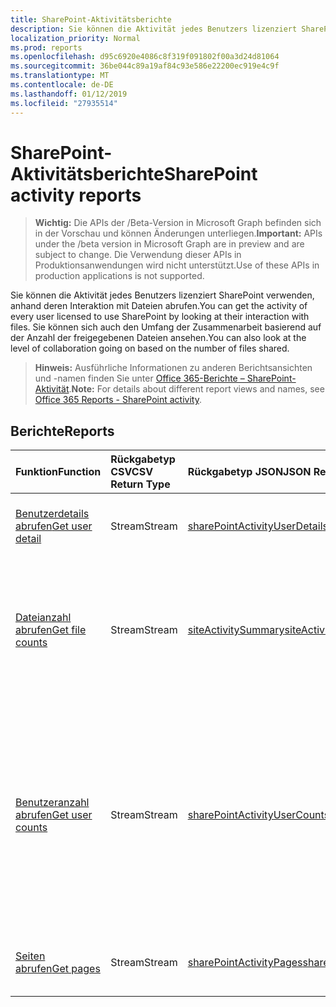 ```yaml
---
title: SharePoint-Aktivitätsberichte
description: Sie können die Aktivität jedes Benutzers lizenziert SharePoint verwenden, anhand deren Interaktion mit Dateien abrufen. Sie können sich auch den Umfang der Zusammenarbeit basierend auf der Anzahl der freigegebenen Dateien ansehen.
localization_priority: Normal
ms.prod: reports
ms.openlocfilehash: d95c6920e4086c8f319f091802f00a3d24d81064
ms.sourcegitcommit: 36be044c89a19af84c93e586e22200ec919e4c9f
ms.translationtype: MT
ms.contentlocale: de-DE
ms.lasthandoff: 01/12/2019
ms.locfileid: "27935514"
---
```

# <a name="sharepoint-activity-reports"></a><span data-ttu-id="2ace4-104">SharePoint-Aktivitätsberichte</span><span class="sxs-lookup"><span data-stu-id="2ace4-104">SharePoint activity reports</span></span>

> <span data-ttu-id="2ace4-105">**Wichtig:** Die APIs der /Beta-Version in Microsoft Graph befinden sich in der Vorschau und können Änderungen unterliegen.</span><span class="sxs-lookup"><span data-stu-id="2ace4-105">**Important:** APIs under the /beta version in Microsoft Graph are in preview and are subject to change.</span></span> <span data-ttu-id="2ace4-106">Die Verwendung dieser APIs in Produktionsanwendungen wird nicht unterstützt.</span><span class="sxs-lookup"><span data-stu-id="2ace4-106">Use of these APIs in production applications is not supported.</span></span>

<span data-ttu-id="2ace4-107">Sie können die Aktivität jedes Benutzers lizenziert SharePoint verwenden, anhand deren Interaktion mit Dateien abrufen.</span><span class="sxs-lookup"><span data-stu-id="2ace4-107">You can get the activity of every user licensed to use SharePoint by looking at their interaction with files.</span></span> <span data-ttu-id="2ace4-108">Sie können sich auch den Umfang der Zusammenarbeit basierend auf der Anzahl der freigegebenen Dateien ansehen.</span><span class="sxs-lookup"><span data-stu-id="2ace4-108">You can also look at the level of collaboration going on based on the number of files shared.</span></span>

> <span data-ttu-id="2ace4-109">**Hinweis:** Ausführliche Informationen zu anderen Berichtsansichten und -namen finden Sie unter [Office 365-Berichte – SharePoint-Aktivität](https://support.office.com/client/SharePoint-activity-a91c958f-1279-499d-9959-12f0de08dc8f).</span><span class="sxs-lookup"><span data-stu-id="2ace4-109">**Note:** For details about different report views and names, see [Office 365 Reports - SharePoint activity](https://support.office.com/client/SharePoint-activity-a91c958f-1279-499d-9959-12f0de08dc8f).</span></span>

## <a name="reports"></a><span data-ttu-id="2ace4-110">Berichte</span><span class="sxs-lookup"><span data-stu-id="2ace4-110">Reports</span></span>

| <span data-ttu-id="2ace4-111">Funktion</span><span class="sxs-lookup"><span data-stu-id="2ace4-111">Function</span></span>                                 | <span data-ttu-id="2ace4-112">Rückgabetyp CSV</span><span class="sxs-lookup"><span data-stu-id="2ace4-112">CSV Return Type</span></span> | <span data-ttu-id="2ace4-113">Rückgabetyp JSON</span><span class="sxs-lookup"><span data-stu-id="2ace4-113">JSON Return Type</span></span>                         | <span data-ttu-id="2ace4-114">Beschreibung</span><span class="sxs-lookup"><span data-stu-id="2ace4-114">Description</span></span>                              |
| :--------------------------------------- | :-------------- | :--------------------------------------- | ---------------------------------------- |
| [<span data-ttu-id="2ace4-115">Benutzerdetails abrufen</span><span class="sxs-lookup"><span data-stu-id="2ace4-115">Get user detail</span></span>](../api/reportroot-getsharepointactivityuserdetail.md) | <span data-ttu-id="2ace4-116">Stream</span><span class="sxs-lookup"><span data-stu-id="2ace4-116">Stream</span></span>          | [<span data-ttu-id="2ace4-117">sharePointActivityUserDetail</span><span class="sxs-lookup"><span data-stu-id="2ace4-117">sharePointActivityUserDetail</span></span>](../resources/sharepointactivityuserdetail.md) | <span data-ttu-id="2ace4-118">Rufen Sie Details zu SharePoint-Aktivitäten nach Benutzer ab.</span><span class="sxs-lookup"><span data-stu-id="2ace4-118">Get details about SharePoint activity by user.</span></span> |
| [<span data-ttu-id="2ace4-119">Dateianzahl abrufen</span><span class="sxs-lookup"><span data-stu-id="2ace4-119">Get file counts</span></span>](../api/reportroot-getsharepointactivityfilecounts.md) | <span data-ttu-id="2ace4-120">Stream</span><span class="sxs-lookup"><span data-stu-id="2ace4-120">Stream</span></span>          | [<span data-ttu-id="2ace4-121">siteActivitySummary</span><span class="sxs-lookup"><span data-stu-id="2ace4-121">siteActivitySummary</span></span>](../resources/siteactivitysummary.md) | <span data-ttu-id="2ace4-122">Erfahren Sie, wie viele eindeutige, lizenzierte Benutzer mit auf SharePoint-Websites gespeicherten Dateien interagiert haben.</span><span class="sxs-lookup"><span data-stu-id="2ace4-122">Get the number of unique, licensed users who interacted with files stored on SharePoint sites.</span></span> |
| [<span data-ttu-id="2ace4-123">Benutzeranzahl abrufen</span><span class="sxs-lookup"><span data-stu-id="2ace4-123">Get user counts</span></span>](../api/reportroot-getsharepointactivityusercounts.md) | <span data-ttu-id="2ace4-124">Stream</span><span class="sxs-lookup"><span data-stu-id="2ace4-124">Stream</span></span>          | [<span data-ttu-id="2ace4-125">sharePointActivityUserCounts</span><span class="sxs-lookup"><span data-stu-id="2ace4-125">sharePointActivityUserCounts</span></span>](../resources/sharepointactivityusercounts.md) | <span data-ttu-id="2ace4-126">Rufen Sie die Anzahl der aktiven Benutzer ab.</span><span class="sxs-lookup"><span data-stu-id="2ace4-126">Get the trend in the number of active users.</span></span> <span data-ttu-id="2ace4-127">Ein Benutzer wird als aktiv betrachtet, wenn er innerhalb des angegebenen Zeitraums eine Dateiaktivität ausgeführt (speichern, synchronisieren, ändern oder freigeben) oder eine Seite besucht hat.</span><span class="sxs-lookup"><span data-stu-id="2ace4-127">A user is considered active if he or she has executed a file activity (save, sync, modify, or share) or visited a page within the specified time period.</span></span> |
| [<span data-ttu-id="2ace4-128">Seiten abrufen</span><span class="sxs-lookup"><span data-stu-id="2ace4-128">Get pages</span></span>](../api/reportroot-getsharepointactivitypages.md) | <span data-ttu-id="2ace4-129">Stream</span><span class="sxs-lookup"><span data-stu-id="2ace4-129">Stream</span></span>          | [<span data-ttu-id="2ace4-130">sharePointActivityPages</span><span class="sxs-lookup"><span data-stu-id="2ace4-130">sharePointActivityPages</span></span>](../resources/sharepointactivitypages.md) | <span data-ttu-id="2ace4-131">Rufen Sie die Anzahl der von Benutzern besuchten eindeutigen Seiten ab.</span><span class="sxs-lookup"><span data-stu-id="2ace4-131">Get the number of unique pages visited by users.</span></span> |
